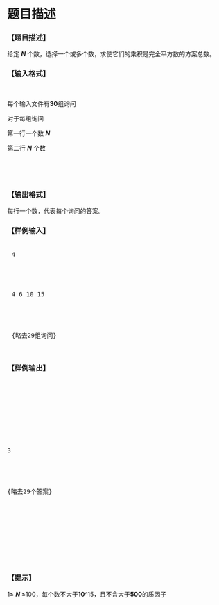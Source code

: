 # 题目描述


<h3>
【题目描述】
</h3>
<p>
给定 <em><strong>N</strong></em> 个数，选择一个或多个数，求使它们的乘积是完全平方数的方案总数。
</p>
<h3>
【输入格式】
</h3>
<p>
<br/>
</p>
<p>
每个输入文件有<strong>30</strong>组询问
</p>
<p>
对于每组询问
</p>
<p>
第一行一个数 <em><strong>N</strong></em> 
</p>
<p>
第二行 <em><strong>N</strong></em> 个数
</p>
<p>
<br/>
</p>
<p>
<br/>
</p>
<h3>
【输出格式】
</h3>
<p>
每行一个数，代表每个询问的答案。
</p>
<h3>
【样例输入】
</h3>
<pre style="margin-top:-10px;margin-right:10px;margin-left:10px;border-top-style:none;"><p>
4
</p>

<p>
4 6 10 15
</p>

<p>
{略去29组询问}
</p>
</pre>
<h3>
【样例输出】
</h3>
<pre><p>
<br/>

</p>

<p>
3
</p>

<p>
{略去29个答案}
</p>

<p>
<br/>

</p>
</pre>
<h3>
【提示】
</h3>
<p>
1≤ <strong><em>N </em></strong>≤100，每个数不大于<strong>10</strong>^15，且不含大于<strong>500</strong>的质因子
</p>
